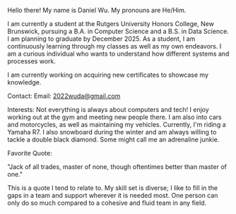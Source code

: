 Hello there! My name is Daniel Wu. My pronouns are He/Him.

I am currently a student at the Rutgers University Honors College, New Brunswick, pursuing a B.A. in Computer Science and a B.S. in Data Science. I am planning to graduate by December 2025. As a student, I am continuously learning through my classes as well as my own endeavors. I am a curious individual who wants to understand how different systems and processes work.

I am currently working on acquiring new certificates to showcase my knowledge.

Contact:
Email: 2022wuda@gmail.com

Interests: Not everything is always about computers and tech! I enjoy working out at the gym and meeting new people there. I am also into cars and motorcycles, as well as maintaining my vehicles. Currently, I'm riding a Yamaha R7. I also snowboard during the winter and am always willing to tackle a double black diamond. Some might call me an adrenaline junkie.

Favorite Quote:

"Jack of all trades, master of none, though oftentimes better than master of one."

This is a quote I tend to relate to. My skill set is diverse; I like to fill in the gaps in a team and support wherever it is needed most. One person can only do so much compared to a cohesive and fluid team in any field.




<!---
Daniel-Wu04/Daniel-Wu04 is a ✨ special ✨ repository because its README.md (this file) appears on your GitHub profile.
You can click the Preview link to take a look at your changes.

